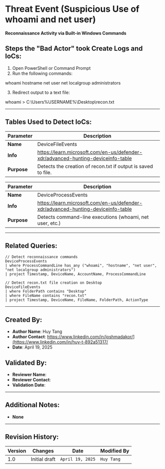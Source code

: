# Threat Event (Suspicious Use of whoami and net user)
**Reconnaissance Activity via Built-in Windows Commands**

## Steps the "Bad Actor" took Create Logs and IoCs:
1. Open PowerShell or Command Prompt
2. Run the following commands:

whoami
hostname
net user
net localgroup administrators

3. Redirect output to a text file:

whoami > C:\Users\%USERNAME%\Desktop\recon.txt

---

## Tables Used to Detect IoCs:
| **Parameter**       | **Description**                                                              |
|---------------------|------------------------------------------------------------------------------|
| **Name**| DeviceFileEvents|
| **Info**|https://learn.microsoft.com/en-us/defender-xdr/advanced-hunting-deviceinfo-table|
| **Purpose**| Detects the creation of recon.txt if output is saved to file. |

| **Parameter**       | **Description**                                                              |
|---------------------|------------------------------------------------------------------------------|
| **Name**| DeviceProcessEvents|
| **Info**|https://learn.microsoft.com/en-us/defender-xdr/advanced-hunting-deviceinfo-table|
| **Purpose**| Detects command-line executions (whoami, net user, etc.)|

---

## Related Queries:
```kql
// Detect reconnaissance commands
DeviceProcessEvents
| where ProcessCommandLine has_any ("whoami", "hostname", "net user", "net localgroup administrators")
| project Timestamp, DeviceName, AccountName, ProcessCommandLine

// Detect recon.txt file creation on Desktop
DeviceFileEvents
| where FolderPath contains "Desktop"
| where FileName contains "recon.txt"
| project Timestamp, DeviceName, FileName, FolderPath, ActionType

```

---

## Created By:
- **Author Name**: Huy Tang
- **Author Contact**: https://www.linkedin.com/in/joshmadakor/](https://www.linkedin.com/in/huy-t-892a51317/
- **Date**: April 19, 2025

## Validated By:
- **Reviewer Name**: 
- **Reviewer Contact**: 
- **Validation Date**: 

---

## Additional Notes:
- **None**

---

## Revision History:
| **Version** | **Changes**                   | **Date**         | **Modified By**   |
|-------------|-------------------------------|------------------|-------------------|
| 1.0         | Initial draft                  | `April 19, 2025`  | `Huy Tang`   
